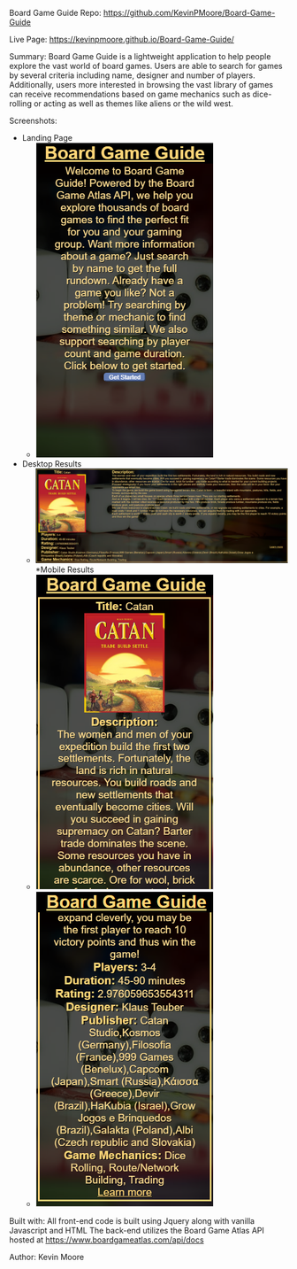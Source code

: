 Board Game Guide
Repo: https://github.com/KevinPMoore/Board-Game-Guide

Live Page: https://kevinpmoore.github.io/Board-Game-Guide/

Summary:
Board Game Guide is a lightweight application to help people explore the vast world of board games.
Users are able to search for games by several criteria including name, designer and number of players.
Additionally, users more interested in browsing the vast library of games can receive recommendations
based on game mechanics such as dice-rolling or acting as well as themes like aliens or the wild west.

Screenshots:
* Landing Page
    * ![a set of dice on a table](./imgs/landing.png)
* Desktop Results
    * ![a full search result for a game](./imgs/result1.png)
*Mobile Results
    * ![the title, box image and description for a game](./imgs/result2.png)
    * ![more detailed information on a game, as well as a link to the official site](./imgs/result3.png)

Built with:
All front-end code is built using Jquery along with vanilla Javascript and HTML
The back-end utilizes the Board Game Atlas API hosted at https://www.boardgameatlas.com/api/docs


Author:
Kevin Moore
